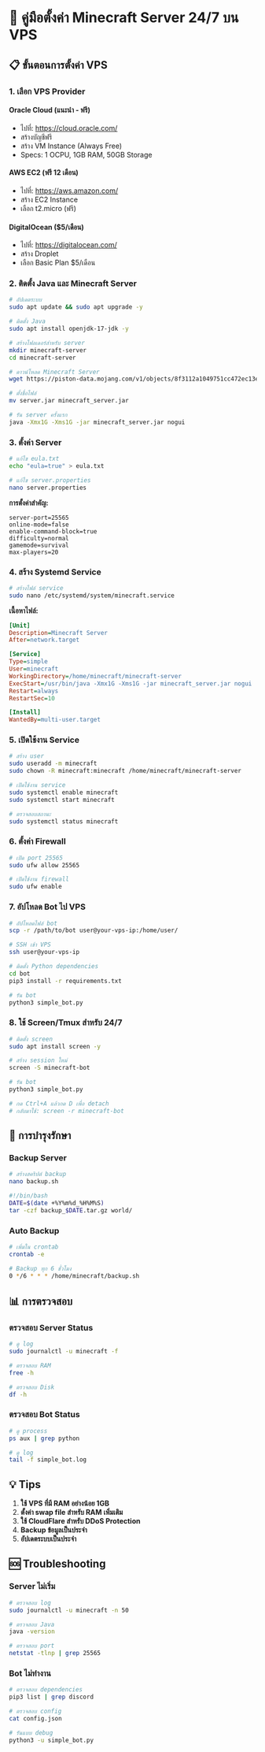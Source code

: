 # 🚀 คู่มือตั้งค่า Minecraft Server 24/7 บน VPS

## 📋 **ขั้นตอนการตั้งค่า VPS**

### **1. เลือก VPS Provider**

#### **Oracle Cloud (แนะนำ - ฟรี)**
- ไปที่: https://cloud.oracle.com/
- สร้างบัญชีฟรี
- สร้าง VM Instance (Always Free)
- Specs: 1 OCPU, 1GB RAM, 50GB Storage

#### **AWS EC2 (ฟรี 12 เดือน)**
- ไปที่: https://aws.amazon.com/
- สร้าง EC2 Instance
- เลือก t2.micro (ฟรี)

#### **DigitalOcean ($5/เดือน)**
- ไปที่: https://digitalocean.com/
- สร้าง Droplet
- เลือก Basic Plan $5/เดือน

### **2. ติดตั้ง Java และ Minecraft Server**

```bash
# อัปเดตระบบ
sudo apt update && sudo apt upgrade -y

# ติดตั้ง Java
sudo apt install openjdk-17-jdk -y

# สร้างโฟลเดอร์สำหรับ server
mkdir minecraft-server
cd minecraft-server

# ดาวน์โหลด Minecraft Server
wget https://piston-data.mojang.com/v1/objects/8f3112a1049751cc472ec13e397eade5336ca7ae/server.jar

# ตั้งชื่อไฟล์
mv server.jar minecraft_server.jar

# รัน server ครั้งแรก
java -Xmx1G -Xms1G -jar minecraft_server.jar nogui
```

### **3. ตั้งค่า Server**

```bash
# แก้ไข eula.txt
echo "eula=true" > eula.txt

# แก้ไข server.properties
nano server.properties
```

**การตั้งค่าสำคัญ:**
```
server-port=25565
online-mode=false
enable-command-block=true
difficulty=normal
gamemode=survival
max-players=20
```

### **4. สร้าง Systemd Service**

```bash
# สร้างไฟล์ service
sudo nano /etc/systemd/system/minecraft.service
```

**เนื้อหาไฟล์:**
```ini
[Unit]
Description=Minecraft Server
After=network.target

[Service]
Type=simple
User=minecraft
WorkingDirectory=/home/minecraft/minecraft-server
ExecStart=/usr/bin/java -Xmx1G -Xms1G -jar minecraft_server.jar nogui
Restart=always
RestartSec=10

[Install]
WantedBy=multi-user.target
```

### **5. เปิดใช้งาน Service**

```bash
# สร้าง user
sudo useradd -m minecraft
sudo chown -R minecraft:minecraft /home/minecraft/minecraft-server

# เปิดใช้งาน service
sudo systemctl enable minecraft
sudo systemctl start minecraft

# ตรวจสอบสถานะ
sudo systemctl status minecraft
```

### **6. ตั้งค่า Firewall**

```bash
# เปิด port 25565
sudo ufw allow 25565

# เปิดใช้งาน firewall
sudo ufw enable
```

### **7. อัปโหลด Bot ไป VPS**

```bash
# อัปโหลดไฟล์ bot
scp -r /path/to/bot user@your-vps-ip:/home/user/

# SSH เข้า VPS
ssh user@your-vps-ip

# ติดตั้ง Python dependencies
cd bot
pip3 install -r requirements.txt

# รัน bot
python3 simple_bot.py
```

### **8. ใช้ Screen/Tmux สำหรับ 24/7**

```bash
# ติดตั้ง screen
sudo apt install screen -y

# สร้าง session ใหม่
screen -S minecraft-bot

# รัน bot
python3 simple_bot.py

# กด Ctrl+A แล้วกด D เพื่อ detach
# กลับมาใช้: screen -r minecraft-bot
```

## 🔧 **การบำรุงรักษา**

### **Backup Server**
```bash
# สร้างสคริปต์ backup
nano backup.sh
```

```bash
#!/bin/bash
DATE=$(date +%Y%m%d_%H%M%S)
tar -czf backup_$DATE.tar.gz world/
```

### **Auto Backup**
```bash
# เพิ่มใน crontab
crontab -e

# Backup ทุก 6 ชั่วโมง
0 */6 * * * /home/minecraft/backup.sh
```

## 📊 **การตรวจสอบ**

### **ตรวจสอบ Server Status**
```bash
# ดู log
sudo journalctl -u minecraft -f

# ตรวจสอบ RAM
free -h

# ตรวจสอบ Disk
df -h
```

### **ตรวจสอบ Bot Status**
```bash
# ดู process
ps aux | grep python

# ดู log
tail -f simple_bot.log
```

## 💡 **Tips**

1. **ใช้ VPS ที่มี RAM อย่างน้อย 1GB**
2. **ตั้งค่า swap file สำหรับ RAM เพิ่มเติม**
3. **ใช้ CloudFlare สำหรับ DDoS Protection**
4. **Backup ข้อมูลเป็นประจำ**
5. **อัปเดตระบบเป็นประจำ**

## 🆘 **Troubleshooting**

### **Server ไม่เริ่ม**
```bash
# ตรวจสอบ log
sudo journalctl -u minecraft -n 50

# ตรวจสอบ Java
java -version

# ตรวจสอบ port
netstat -tlnp | grep 25565
```

### **Bot ไม่ทำงาน**
```bash
# ตรวจสอบ dependencies
pip3 list | grep discord

# ตรวจสอบ config
cat config.json

# รันแบบ debug
python3 -u simple_bot.py
```
